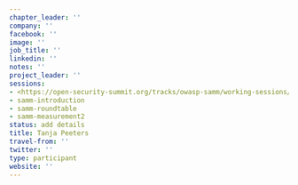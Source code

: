 ```yaml
---
chapter_leader: ''
company: ''
facebook: ''
image: ''
job_title: ''
linkedin: ''
notes: ''
project_leader: ''
sessions:
- <https://open-security-summit.org/tracks/owasp-samm/working-sessions/samm-outreach/>
- samm-introduction
- samm-roundtable
- samm-measurement2
status: add details
title: Tanja Peeters
travel-from: ''
twitter: ''
type: participant
website: ''
---
```


<!-- put more details about participant here -->